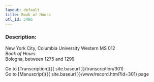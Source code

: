 ```yaml
---
layout: default
title: Book of Hours
utl_id: 3486
---
```


###  Description:

New York City, Columbia University Western MS 012<br>
_Book of Hours_<br>
Bologna, between 1275 and 1299

Go to [Transcription]({{ site.baseurl }}/transcription/301)<br>
Go to [Manuscript]({{ site.baseurl }}/www/record.html?id=301) page <br>
